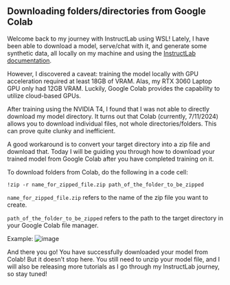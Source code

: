 ## Downloading folders/directories from Google Colab

Welcome back to my journey with InstructLab using WSL! Lately, I have been able to download a model, serve/chat with it, and generate some synthetic data, all locally on my machine and using the [InstructLab documentation](https://github.com/instructlab/instructlab/tree/main). 

However, I discovered a caveat: training the model locally with GPU acceleration required at least 18GB of VRAM. Alas, my RTX 3060 Laptop GPU only had 12GB VRAM. Luckily, Google Colab provides the capability to utilize cloud-based GPUs. 

After training using the NVIDIA T4, I found that I was not able to directly download my model directory. It turns out that Colab (currently, 7/11/2024) allows you to download individual files, not whole directories/folders. This can prove quite clunky and inefficient. 

A good workaround is to convert your target directory into a zip file and download that. Today I will be guiding you through how to download your trained model from Google Colab after you have completed training on it.

To download folders from Colab, do the following in a code cell:

```
!zip -r name_for_zipped_file.zip path_of_the_folder_to_be_zipped
```
`name_for_zipped_file.zip` refers to the name of the zip file you want to create.

`path_of_the_folder_to_be_zipped` refers to the path to the target directory in your Google Colab file manager.

Example:
![image](https://github.com/user-attachments/assets/793de780-6706-41df-8af5-07fdcc4d0d52)

And there you go! You have successfully downloaded your model from Colab! But it doesn’t stop here. You still need to unzip your model file, and I will also be releasing more tutorials as I go through my InstructLab journey, so stay tuned!
